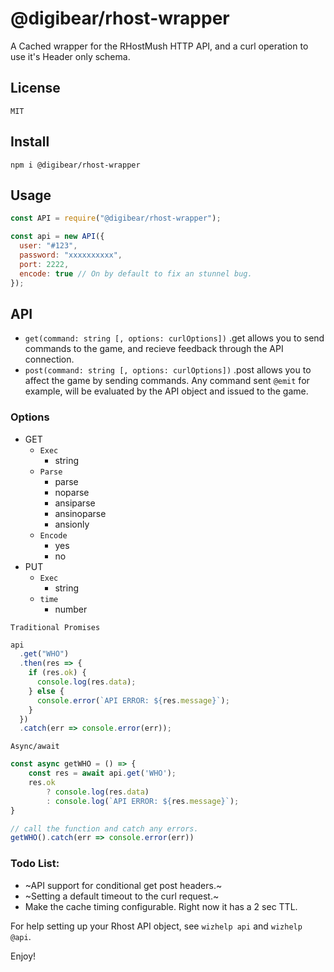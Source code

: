 # @digibear/rhost-wrapper

A Cached wrapper for the RHostMush HTTP API, and a curl operation to use it's Header only schema.

## License

`MIT`

## Install

`npm i @digibear/rhost-wrapper`

## Usage

```js
const API = require("@digibear/rhost-wrapper");

const api = new API({
  user: "#123",
  password: "xxxxxxxxxx",
  port: 2222,
  encode: true // On by default to fix an stunnel bug.
});
```

## API

- `get(command: string [, options: curlOptions])` .get allows you to send commands to the game, and recieve feedback through the API connection.
- `post(command: string [, options: curlOptions])` .post allows you to affect the game by sending commands. Any command sent `@emit` for example, will be evaluated by the API object and issued to the game.

### Options

- GET
  - `Exec`
    - string
  - `Parse`
    - parse
    - noparse
    - ansiparse
    - ansinoparse
    - ansionly
  - `Encode`
    - yes
    - no
- PUT
  - `Exec`
    - string
  - `time`
    - number

`Traditional Promises`

```js
api
  .get("WHO")
  .then(res => {
    if (res.ok) {
      console.log(res.data);
    } else {
      console.error(`API ERROR: ${res.message}`);
    }
  })
  .catch(err => console.error(err));
```

`Async/await`

```js
const async getWHO = () => {
    const res = await api.get('WHO');
    res.ok
        ? console.log(res.data)
        : console.log(`API ERROR: ${res.message}`);
}

// call the function and catch any errors.
getWHO().catch(err => console.error(err))

```

### Todo List:

- ~API support for conditional get post headers.~
- ~Setting a default timeout to the curl request.~
- Make the cache timing configurable. Right now it has a 2 sec TTL.

For help setting up your Rhost API object, see `wizhelp api` and `wizhelp @api`.

Enjoy!
